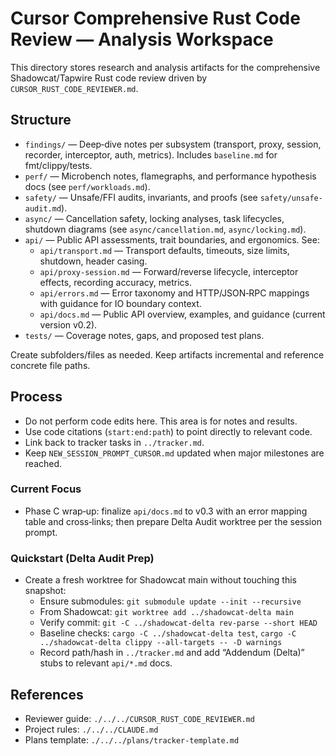 # Cursor Comprehensive Rust Code Review — Analysis Workspace

This directory stores research and analysis artifacts for the comprehensive Shadowcat/Tapwire Rust code review driven by `CURSOR_RUST_CODE_REVIEWER.md`.

## Structure
- `findings/` — Deep‑dive notes per subsystem (transport, proxy, session, recorder, interceptor, auth, metrics). Includes `baseline.md` for fmt/clippy/tests.
- `perf/` — Microbench notes, flamegraphs, and performance hypothesis docs (see `perf/workloads.md`).
- `safety/` — Unsafe/FFI audits, invariants, and proofs (see `safety/unsafe-audit.md`).
- `async/` — Cancellation safety, locking analyses, task lifecycles, shutdown diagrams (see `async/cancellation.md`, `async/locking.md`).
- `api/` — Public API assessments, trait boundaries, and ergonomics. See:
  - `api/transport.md` — Transport defaults, timeouts, size limits, shutdown, header casing.
  - `api/proxy-session.md` — Forward/reverse lifecycle, interceptor effects, recording accuracy, metrics.
  - `api/errors.md` — Error taxonomy and HTTP/JSON‑RPC mappings with guidance for IO boundary context.
  - `api/docs.md` — Public API overview, examples, and guidance (current version v0.2).
- `tests/` — Coverage notes, gaps, and proposed test plans.

Create subfolders/files as needed. Keep artifacts incremental and reference concrete file paths.

## Process
- Do not perform code edits here. This area is for notes and results.
- Use code citations (`start:end:path`) to point directly to relevant code.
- Link back to tracker tasks in `../tracker.md`.
- Keep `NEW_SESSION_PROMPT_CURSOR.md` updated when major milestones are reached.

### Current Focus
- Phase C wrap‑up: finalize `api/docs.md` to v0.3 with an error mapping table and cross‑links; then prepare Delta Audit worktree per the session prompt.

### Quickstart (Delta Audit Prep)
- Create a fresh worktree for Shadowcat main without touching this snapshot:
  - Ensure submodules: `git submodule update --init --recursive`
  - From Shadowcat: `git worktree add ../shadowcat-delta main`
  - Verify commit: `git -C ../shadowcat-delta rev-parse --short HEAD`
  - Baseline checks: `cargo -C ../shadowcat-delta test`, `cargo -C ../shadowcat-delta clippy --all-targets -- -D warnings`
  - Record path/hash in `../tracker.md` and add “Addendum (Delta)” stubs to relevant `api/*.md` docs.

## References
- Reviewer guide: `./../../CURSOR_RUST_CODE_REVIEWER.md`
- Project rules: `./../../CLAUDE.md`
- Plans template: `./../../plans/tracker-template.md`
